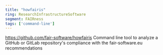 ```yaml
---
title: "howfairis"
ring: ResearchInfrastructureSoftware
segment: FAIRness
tags: ['command-line']
---
```

https://github.com/fair-software/howfairis
Command line tool to analyze a GitHub or GitLab repository's compliance with the fair-software.eu recommendations
